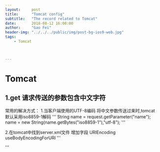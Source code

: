 ```yaml
---
layout:     post
title:      "Tomcat config"
subtitle:   "The record related to Tomcat"
date:       2018-08-12 16:00:00
author:     "Gao Fei"
header-img: "../../../public/img/post-bg-ios9-web.jpg"
tags:
    - Tomcat
    


---
```


# Tomcat

## 1.get 请求传送的参数包含中文字符
常用的解决方式：
1.当客户端使用的UTF-8编码 将中文参数传送过来时,tomcat 默认采用iso8859-1解码
'''
String name = request.getParameter("name");
name = new String(name.getBytes("iso8859-1"),"utf-8");
'''


2.在tomcat中找到server.xml文件 增加字段 URIEncoding useBodyEncodingForURI
'''
<Connector connectionTimeout="20000" port="8080" protocol="HTTP/1.1" redirectPort="8443" URIEncoding="UTF-8" useBodyEncodingForURI="true"/>

'''



